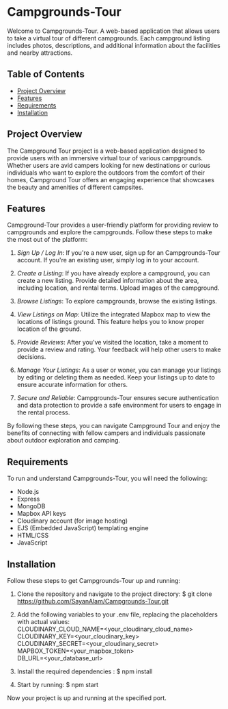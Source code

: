 # Campgrounds-Tour
Welcome to Campgrounds-Tour. A web-based application that allows users to take a virtual tour of different campgrounds. Each campground listing includes photos, descriptions, and additional information about the facilities and nearby attractions.

## Table of Contents

- [Project Overview](#project-overview)
- [Features](#features)
- [Requirements](#requirements)
- [Installation](#installation)

## Project Overview

The Campground Tour project is a web-based application designed to provide users with an immersive virtual tour of various campgrounds. Whether users are avid campers looking for new destinations or curious individuals who want to explore the outdoors from the comfort of their homes, Campground Tour offers an engaging experience that showcases the beauty and amenities of different campsites.

## Features

Campground-Tour provides a user-friendly platform for providing review to campgrounds and explore the campgrounds. Follow these steps to make the most out of the platform:

1. *Sign Up / Log In*: If you're a new user, sign up for an Campgrounds-Tour account. If you're an existing user, simply log in to your account.

2. *Create a Listing*: If you have already explore a campground, you can create a new listing. Provide detailed information about the area, including location, and rental terms. Upload images of the campground.

3. *Browse Listings*: To explore campgrounds, browse the existing listings. 

4. *View Listings on Map*: Utilize the integrated Mapbox map to view the locations of listings ground. This feature helps you to know proper location of the ground.

6. *Provide Reviews*: After you've visited the location, take a moment to provide a review and rating. Your feedback will help other users to make decisions.

7. *Manage Your Listings*: As a user or woner, you can manage your listings by editing or deleting them as needed. Keep your listings up to date to ensure accurate information for others.

9. *Secure and Reliable*: Campgrounds-Tour ensures secure authentication and data protection to provide a safe environment for users to engage in the rental process.

By following these steps, you can navigate Campground Tour and enjoy the benefits of connecting with fellow campers and individuals passionate about outdoor exploration and camping.

## Requirements

To run and understand Campgrounds-Tour, you will need the following:

- Node.js
- Express
- MongoDB
- Mapbox API keys
- Cloudinary account (for image hosting)
- EJS (Embedded JavaScript) templating engine
- HTML/CSS
- JavaScript

## Installation

Follow these steps to get Campgrounds-Tour up and running:

1. Clone the repository and navigate to the project directory:
   $ git clone https://github.com/SayanAlam/Campgrounds-Tour.git

2. Add the following variables to your .env file, replacing the placeholders with actual values: <br>
CLOUDINARY_CLOUD_NAME=<your_cloudinary_cloud_name> <br>
CLOUDINARY_KEY=<your_cloudinary_key> <br>
CLOUDINARY_SECRET=<your_cloudinary_secret> <br>
MAPBOX_TOKEN=<your_mapbox_token> <br>
DB_URL=<your_database_url> 

3. Install the required dependencies :
   $ npm install
4. Start by running: 
   $ npm start
   
Now your project is up and running at the specified port.
